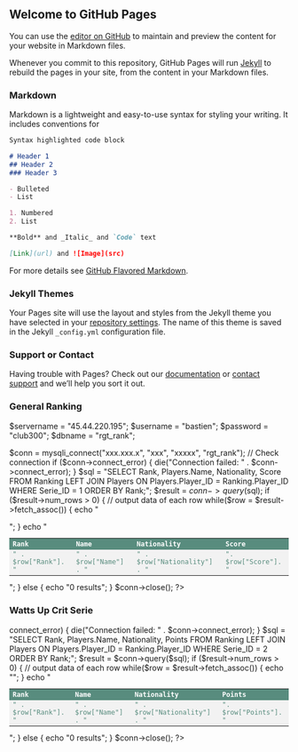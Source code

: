 ## Welcome to GitHub Pages

You can use the [editor on GitHub](https://github.com/bastienmony/rgtrankings/edit/master/README.md) to maintain and preview the content for your website in Markdown files.

Whenever you commit to this repository, GitHub Pages will run [Jekyll](https://jekyllrb.com/) to rebuild the pages in your site, from the content in your Markdown files.

### Markdown

Markdown is a lightweight and easy-to-use syntax for styling your writing. It includes conventions for

```markdown
Syntax highlighted code block

# Header 1
## Header 2
### Header 3

- Bulleted
- List

1. Numbered
2. List

**Bold** and _Italic_ and `Code` text

[Link](url) and ![Image](src)
```

For more details see [GitHub Flavored Markdown](https://guides.github.com/features/mastering-markdown/).

### Jekyll Themes

Your Pages site will use the layout and styles from the Jekyll theme you have selected in your [repository settings](https://github.com/bastienmony/rgtrankings/settings). The name of this theme is saved in the Jekyll `_config.yml` configuration file.

### Support or Contact

Having trouble with Pages? Check out our [documentation](https://help.github.com/categories/github-pages-basics/) or [contact support](https://github.com/contact) and we’ll help you sort it out.


<html>
<head>
	<title>RGT Ranking</title>
<style>
table {
border-collapse: collapse;
width: 100%;
color: #588c7e;
font-family: monospace;
font-size: 12px;
text-align: left;
}
th {
background-color: #588c7e;
color: white;
}
tr:nth-child(even) {background-color: #f2f2f2}
</style>
</head>
<body>
<h3>General Ranking</h3>
<table>
<tr>
<th>Rank</th>
<th>Name</th>
<th>Nationality</th>
<th>Score</th>
</tr>
<?php

$servername = "45.44.220.195";
$username = "bastien";
$password = "club300";
$dbname = "rgt_rank";

$conn = mysqli_connect("xxx.xxx.x", "xxx", "xxxxx", "rgt_rank");
// Check connection
if ($conn->connect_error) {
die("Connection failed: " . $conn->connect_error);
}
$sql = "SELECT Rank, Players.Name, Nationality, Score FROM Ranking LEFT JOIN Players ON Players.Player_ID = Ranking.Player_ID WHERE Serie_ID = 1 ORDER BY Rank;";
$result = $conn->query($sql);
if ($result->num_rows > 0) {
// output data of each row
while($row = $result->fetch_assoc()) {
echo "<tr><td>" . $row["Rank"]. "</td><td>" . $row["Name"] . "</td><td>" . $row["Nationality"] . "</td><td>". $row["Score"]. "</td></tr>";
}
echo "</table>";
} else { echo "0 results"; }
$conn->close();
?>
</table>
<h3>Watts Up Crit Serie</h3>
<table>
<tr>
<th>Rank</th>
<th>Name</th>
<th>Nationality</th>
<th>Points</th>
</tr>
<?php
$conn = mysqli_connect($servername, $username, $password, $dbname);
// Check connection
if ($conn->connect_error) {
die("Connection failed: " . $conn->connect_error);
}
$sql = "SELECT Rank, Players.Name, Nationality, Points FROM Ranking LEFT JOIN Players ON Players.Player_ID = Ranking.Player_ID WHERE Serie_ID = 2 ORDER BY Rank;";
$result = $conn->query($sql);
if ($result->num_rows > 0) {
// output data of each row
while($row = $result->fetch_assoc()) {
echo "<tr><td>" . $row["Rank"]. "</td><td>" . $row["Name"] . "</td><td>" . $row["Nationality"] . "</td><td>". $row["Points"]. "</td></tr>";
}
echo "</table>";
} else { echo "0 results"; }
$conn->close();
?>
</table>
</body>
</html>



